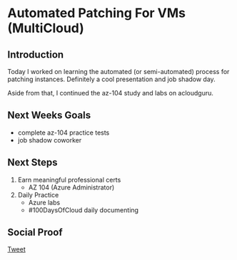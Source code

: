
# Automated Patching For VMs (MultiCloud)

## Introduction

Today I worked on learning the automated (or semi-automated) process for patching instances. Definitely a cool presentation and job shadow day. 

Aside from that, I continued the az-104 study and labs on acloudguru.

## Next Weeks Goals

- complete az-104 practice tests
- job shadow coworker

## Next Steps

1) Earn meaningful professional certs
    - AZ 104 (Azure Administrator)
2) Daily Practice
    - Azure labs
    - #100DaysOfCloud daily documenting

## Social Proof

[Tweet](https://twitter.com/lrnallday/status/1365300291009183748)
